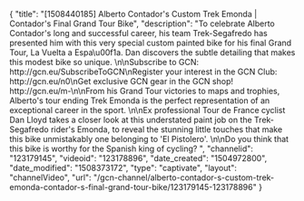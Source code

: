 {
    "title": "[1508440185] Alberto Contador's Custom Trek Emonda | Contador's Final Grand Tour Bike",
    "description": "To celebrate Alberto Contador's long and successful career, his team Trek-Segafredo has presented him with this very special custom painted bike for his final Grand Tour, La Vuelta a Espa\u00f1a. Dan discovers the subtle detailing that makes this modest bike so unique. \n\nSubscribe to GCN: http:\/\/gcn.eu\/SubscribeToGCN\nRegister your interest in the GCN Club: http:\/\/gcn.eu\/n0\nGet exclusive GCN gear in the GCN shop! http:\/\/gcn.eu\/m-\n\nFrom his Grand Tour victories to maps and trophies, Alberto's tour ending Trek Emonda is the perfect representation of an exceptional career in the sport. \n\nEx professional Tour de France cyclist Dan Lloyd takes a closer look at this understated paint job on the Trek-Segafredo rider's Emonda, to reveal the stunning little touches that make this bike unmistakably one belonging to 'El Pistolero'. \n\nDo you think that this bike is worthy for the Spanish king of cycling? ",
    "channelid": "123179145",
    "videoid": "123178896",
    "date_created": "1504972800",
    "date_modified": "1508373172",
    "type": "captivate",
    "layout": "channelVideo",
    "url": "\/gcn-channel\/alberto-contador-s-custom-trek-emonda-contador-s-final-grand-tour-bike\/123179145-123178896"
}